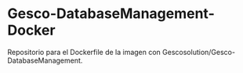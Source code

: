 # Gesco-DatabaseManagement-Docker
Repositorio para el Dockerfile de la imagen con Gescosolution/Gesco-DatabaseManagement.
